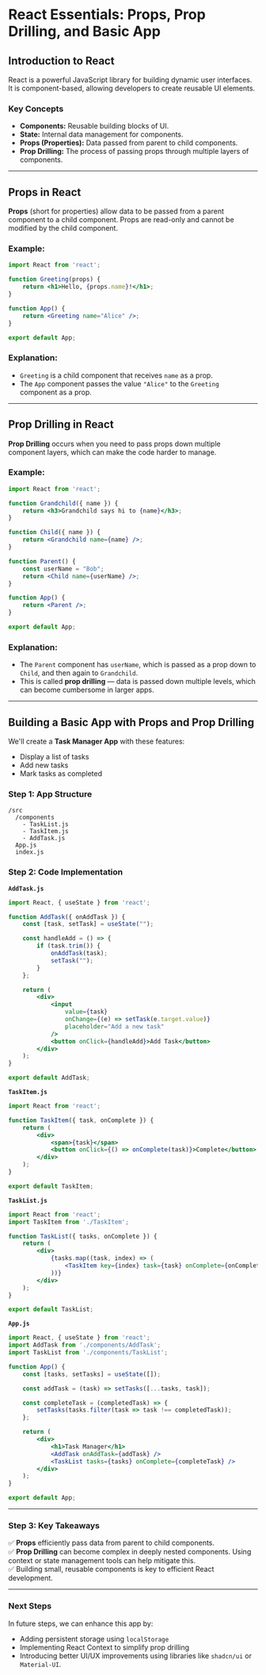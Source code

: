 # React Essentials: Props, Prop Drilling, and Basic App

## Introduction to React
React is a powerful JavaScript library for building dynamic user interfaces. It is component-based, allowing developers to create reusable UI elements.

### Key Concepts
- **Components:** Reusable building blocks of UI.
- **State:** Internal data management for components.
- **Props (Properties):** Data passed from parent to child components.
- **Prop Drilling:** The process of passing props through multiple layers of components.

---

## Props in React
**Props** (short for properties) allow data to be passed from a parent component to a child component. Props are read-only and cannot be modified by the child component.

### Example:
```jsx
import React from 'react';

function Greeting(props) {
    return <h1>Hello, {props.name}!</h1>;
}

function App() {
    return <Greeting name="Alice" />;
}

export default App;
```

### Explanation:
- `Greeting` is a child component that receives `name` as a prop.
- The `App` component passes the value `"Alice"` to the `Greeting` component as a prop.

---

## Prop Drilling in React
**Prop Drilling** occurs when you need to pass props down multiple component layers, which can make the code harder to manage.

### Example:
```jsx
import React from 'react';

function Grandchild({ name }) {
    return <h3>Grandchild says hi to {name}</h3>;
}

function Child({ name }) {
    return <Grandchild name={name} />;
}

function Parent() {
    const userName = "Bob";
    return <Child name={userName} />;
}

function App() {
    return <Parent />;
}

export default App;
```

### Explanation:
- The `Parent` component has `userName`, which is passed as a prop down to `Child`, and then again to `Grandchild`.
- This is called **prop drilling** — data is passed down multiple levels, which can become cumbersome in larger apps.

---

## Building a Basic App with Props and Prop Drilling
We'll create a **Task Manager App** with these features:
- Display a list of tasks
- Add new tasks
- Mark tasks as completed

### Step 1: App Structure
```
/src
  /components
    - TaskList.js
    - TaskItem.js
    - AddTask.js
  App.js
  index.js
```

### Step 2: Code Implementation

**`AddTask.js`**
```jsx
import React, { useState } from 'react';

function AddTask({ onAddTask }) {
    const [task, setTask] = useState("");

    const handleAdd = () => {
        if (task.trim()) {
            onAddTask(task);
            setTask("");
        }
    };

    return (
        <div>
            <input
                value={task}
                onChange={(e) => setTask(e.target.value)}
                placeholder="Add a new task"
            />
            <button onClick={handleAdd}>Add Task</button>
        </div>
    );
}

export default AddTask;
```

**`TaskItem.js`**
```jsx
import React from 'react';

function TaskItem({ task, onComplete }) {
    return (
        <div>
            <span>{task}</span>
            <button onClick={() => onComplete(task)}>Complete</button>
        </div>
    );
}

export default TaskItem;
```

**`TaskList.js`**
```jsx
import React from 'react';
import TaskItem from './TaskItem';

function TaskList({ tasks, onComplete }) {
    return (
        <div>
            {tasks.map((task, index) => (
                <TaskItem key={index} task={task} onComplete={onComplete} />
            ))}
        </div>
    );
}

export default TaskList;
```

**`App.js`**
```jsx
import React, { useState } from 'react';
import AddTask from './components/AddTask';
import TaskList from './components/TaskList';

function App() {
    const [tasks, setTasks] = useState([]);

    const addTask = (task) => setTasks([...tasks, task]);

    const completeTask = (completedTask) => {
        setTasks(tasks.filter(task => task !== completedTask));
    };

    return (
        <div>
            <h1>Task Manager</h1>
            <AddTask onAddTask={addTask} />
            <TaskList tasks={tasks} onComplete={completeTask} />
        </div>
    );
}

export default App;
```

---

### Step 3: Key Takeaways
✅ **Props** efficiently pass data from parent to child components.  
✅ **Prop Drilling** can become complex in deeply nested components. Using context or state management tools can help mitigate this.  
✅ Building small, reusable components is key to efficient React development.

---

### Next Steps
In future steps, we can enhance this app by:
- Adding persistent storage using `localStorage`
- Implementing React Context to simplify prop drilling
- Introducing better UI/UX improvements using libraries like `shadcn/ui` or `Material-UI`.

